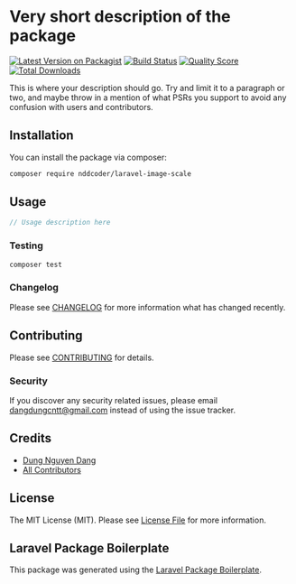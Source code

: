 # Very short description of the package

[![Latest Version on Packagist](https://img.shields.io/packagist/v/nddcoder/laravel-image-scale.svg?style=flat-square)](https://packagist.org/packages/nddcoder/laravel-image-scale)
[![Build Status](https://img.shields.io/travis/nddcoder/laravel-image-scale/master.svg?style=flat-square)](https://travis-ci.org/nddcoder/laravel-image-scale)
[![Quality Score](https://img.shields.io/scrutinizer/g/nddcoder/laravel-image-scale.svg?style=flat-square)](https://scrutinizer-ci.com/g/nddcoder/laravel-image-scale)
[![Total Downloads](https://img.shields.io/packagist/dt/nddcoder/laravel-image-scale.svg?style=flat-square)](https://packagist.org/packages/nddcoder/laravel-image-scale)

This is where your description should go. Try and limit it to a paragraph or two, and maybe throw in a mention of what PSRs you support to avoid any confusion with users and contributors.

## Installation

You can install the package via composer:

```bash
composer require nddcoder/laravel-image-scale
```

## Usage

``` php
// Usage description here
```

### Testing

``` bash
composer test
```

### Changelog

Please see [CHANGELOG](CHANGELOG.md) for more information what has changed recently.

## Contributing

Please see [CONTRIBUTING](CONTRIBUTING.md) for details.

### Security

If you discover any security related issues, please email dangdungcntt@gmail.com instead of using the issue tracker.

## Credits

- [Dung Nguyen Dang](https://github.com/nddcoder)
- [All Contributors](../../contributors)

## License

The MIT License (MIT). Please see [License File](LICENSE.md) for more information.

## Laravel Package Boilerplate

This package was generated using the [Laravel Package Boilerplate](https://laravelpackageboilerplate.com).